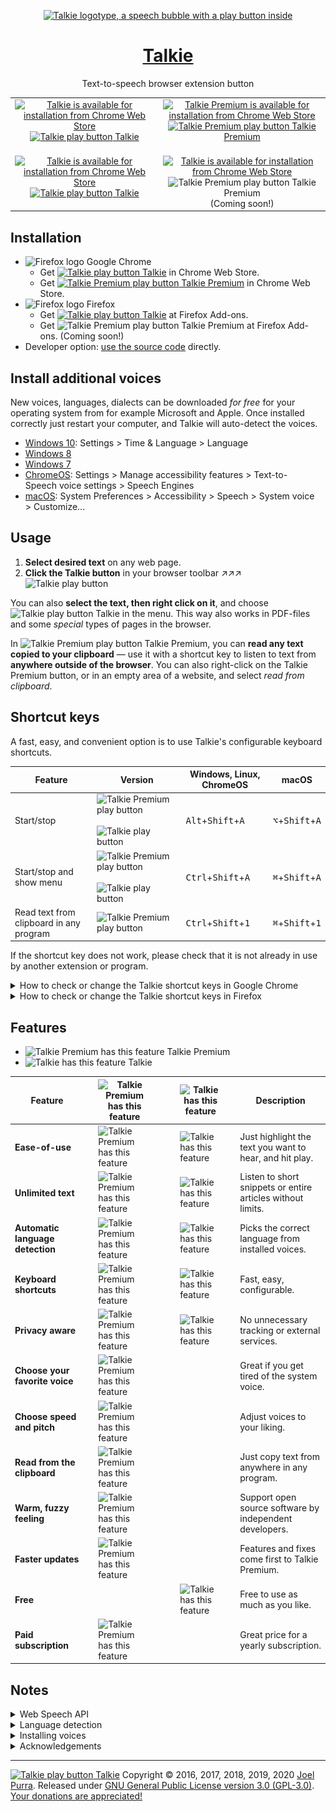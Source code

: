 <p align="center">
  <a href="https://joelpurra.com/projects/talkie/"><img src="./resources/tile/free/920x680/2017-08-22.png" alt="Talkie logotype, a speech bubble with a play button inside" width="460" height="340" border="0" /></a>
</p>
<h1 align="center">
  <a href="https://joelpurra.com/projects/talkie/">Talkie</a>
</h1>
<p align="center">
  Text-to-speech browser extension button
</p>
<table>
  <tr>
    <td align="center">
      <a href="https://chrome.google.com/webstore/detail/enfbcfmmdpdminapkflljhbfeejjhjjk"><img src="./resources/chrome-web-store/ChromeWebStore_Badge_v2_496x150.png" alt="Talkie is available for installation from Chrome Web Store" width="248" height="75" border="0" /><br /><img src="./resources/icon/free/icon-play/icon-32x32.png" alt="Talkie play button" width="16" height="16" border="0" /> Talkie</a><br />&nbsp;
    </td>
    <td align="center">
      <a href="https://chrome.google.com/webstore/detail/madmpgibncancdmkjflnifcdakndkngo"><img src="./resources/chrome-web-store/ChromeWebStore_Badge_v2_496x150.png" alt="Talkie Premium is available for installation from Chrome Web Store" width="248" height="75" border="0" /><br /><img src="./resources/icon/premium/icon-play/icon-32x32.png" alt="Talkie Premium play button" width="16" height="16" border="0" /> Talkie Premium</a><br />&nbsp;
    </td>
  </tr>
  <tr>
    <td align="center">
      <a href="https://addons.mozilla.org/en-US/firefox/addon/talkie/"><img src="./resources/firefox-amo/AMO-button_1.png" alt="Talkie is available for installation from Chrome Web Store" width="172" height="60" border="0" /><br /><img src="./resources/icon/free/icon-play/icon-32x32.png" alt="Talkie play button" width="16" height="16" border="0" /> Talkie</a><br />&nbsp;
    </td>
    <td align="center">
      <a href="https://joelpurra.com/projects/talkie/#premium"><img src="./resources/firefox-amo/AMO-button_1.png" alt="Talkie is available for installation from Chrome Web Store" width="172" height="60" border="0" /></a><br /><img src="./resources/icon/premium/icon-play/icon-32x32.png" alt="Talkie Premium play button" width="16" height="16" border="0" /> Talkie Premium<br />(Coming soon!)
    </td>
  </tr>
</table>



## Installation

- <img src="./resources/browser-logo/chrome_32x32.png" alt="Firefox logo" width="16" height="16" border="0" /> Google Chrome
  - Get <a href="https://chrome.google.com/webstore/detail/enfbcfmmdpdminapkflljhbfeejjhjjk"><img src="./resources/icon/free/icon-play/icon-32x32.png" alt="Talkie play button" width="16" height="16" border="0" /> Talkie</a> in Chrome Web Store.
  - Get <a href="https://chrome.google.com/webstore/detail/madmpgibncancdmkjflnifcdakndkngo"><img src="./resources/icon/premium/icon-play/icon-32x32.png" alt="Talkie Premium play button" width="16" height="16" border="0" /> Talkie Premium</a> in Chrome Web Store.
- <img src="./resources/browser-logo/firefox_32x32.png" alt="Firefox logo" width="16" height="16" border="0" /> Firefox
  - Get <a href="https://addons.mozilla.org/en-US/firefox/addon/talkie/"><img src="./resources/icon/free/icon-play/icon-32x32.png" alt="Talkie play button" width="16" height="16" border="0" /> Talkie</a> at Firefox Add-ons.
  - Get <img src="./resources/icon/premium/icon-play/icon-32x32.png" alt="Talkie Premium play button" width="16" height="16" border="0" /> Talkie Premium at Firefox Add-ons. (Coming soon!)
- Developer option: [use the source code](DEVELOP.md) directly.



## Install additional voices

New voices, languages, dialects can be downloaded *for free* for your operating system from for example Microsoft and Apple. Once installed correctly just restart your computer, and Talkie will auto-detect the voices.

- [Windows 10](https://support.office.com/en-us/article/How-to-download-Text-to-Speech-languages-for-Windows-10-d5a6b612-b3ae-423f-afa5-4f6caf1ec5d3): Settings &gt;&nbsp;Time&nbsp;&amp;&nbsp;Language &gt;&nbsp;Language <!-- TODO: translate system settings path. -->
- [Windows 8](https://support.office.com/en-us/article/How-to-download-Text-to-Speech-languages-for-Windows-4c83a8d8-7486-42f7-8e46-2b0fdf753130)
- [Windows 7](https://www.microsoft.com/en-us/download/details.aspx?id=27224)
- [ChromeOS](https://support.google.com/chromebook/answer/9032490): Settings &gt;&nbsp;Manage&nbsp;accessibility&nbsp;features &gt;&nbsp;Text-to-Speech&nbsp;voice&nbsp;settings &gt;&nbsp;Speech&nbsp;Engines <!-- TODO: translate system settings path. -->
- [macOS](https://support.apple.com/kb/index?page=search&q=VoiceOver+language&product=PF6&doctype=PRODUCT_HELP,HOWTO_ARTICLES&locale=en_US): System&nbsp;Preferences &gt;&nbsp;Accessibility &gt;&nbsp;Speech &gt;&nbsp;System&nbsp;voice &gt;&nbsp;Customize... <!-- TODO: translate system settings path. -->



## Usage

1. **Select desired text** on any web page.
1. **Click the Talkie button** in your browser toolbar ↗︎↗︎↗︎ <img src="resources/icon/free/icon-play/icon-32x32.png" alt="Talkie play button" width="16" height="16" border="0" />


You can also **select the text, then right click on it**, and choose <img src="resources/icon/free/icon-play/icon-32x32.png" alt="Talkie play button" width="16" height="16" border="0" /> Talkie in the menu. This way also works in PDF-files and some *special* types of pages in the browser.

In <img src="./resources/icon/premium/icon-play/icon-32x32.png" alt="Talkie Premium play button" width="16" height="16" border="0" /> Talkie Premium, you can **read any text copied to your clipboard** — use it with a shortcut key to listen to text from **anywhere outside of the browser**. You can also right-click on the Talkie Premium button, or in an empty area of a website, and select *read from clipboard*.



## Shortcut keys

A fast, easy, and convenient option is to use Talkie's configurable keyboard shortcuts.

| Feature | Version | Windows, Linux, ChromeOS | macOS |
| --- | --- | --- | --- |
| Start/stop | <img src="./resources/icon/premium/icon-play/icon-32x32.png" alt="Talkie Premium play button" width="16" height="16" border="0" />&nbsp;<img src="./resources/icon/free/icon-play/icon-32x32.png" alt="Talkie play button" width="16" height="16" border="0" /> | <kbd>Alt</kbd>+<kbd>Shift</kbd>+<kbd>A</kbd> | <kbd>⌥</kbd>+<kbd>Shift</kbd>+<kbd>A</kbd> |
| Start/stop and show menu | <img src="./resources/icon/premium/icon-play/icon-32x32.png" alt="Talkie Premium play button" width="16" height="16" border="0" />&nbsp;<img src="./resources/icon/free/icon-play/icon-32x32.png" alt="Talkie play button" width="16" height="16" border="0" /> | <kbd>Ctrl</kbd>+<kbd>Shift</kbd>+<kbd>A</kbd> | <kbd>⌘</kbd>+<kbd>Shift</kbd>+<kbd>A</kbd> |
| Read text from clipboard in any program | <img src="./resources/icon/premium/icon-play/icon-32x32.png" alt="Talkie Premium play button" width="16" height="16" border="0" /> | <kbd>Ctrl</kbd>+<kbd>Shift</kbd>+<kbd>1</kbd> | <kbd>⌘</kbd>+<kbd>Shift</kbd>+<kbd>1</kbd> |

If the shortcut key does not work, please check that it is not already in use by another extension or program.



<details>
<summary>How to check or change the Talkie shortcut keys in Google Chrome</summary>

1. In Chrome, click [*Extensions*](chrome://extensions/) in the *Window* menu.
1. At the bottom of the extensions list, click [*Keyboard shortcuts*](chrome://extensions/shortcuts) in the left side menu.
   > <img src="resources/keyboard-shortcuts/talkie-shortcuts-google-chrome-01.png" alt="Screenshot of Chrome's list of installed extensions, focusing on Talkie" title="Chrome's installed extensions" width="467" height="276" />
1. From the *Keyboard Shortcuts* window you can check or change keyboard shortcuts for all Chrome extensions and apps. This way you also can verify that there are no shortcut key collisions between extensions.
   > <img src="resources/keyboard-shortcuts/talkie-shortcuts-google-chrome-02.png" alt="Screenshot of the Keyboard Shortcuts window in Chrome, focusing on Talkie shortcuts" title="Talkie shortcuts in Chrome"  width="708" height="491" />
1. You can also reach the extensions page directly with [`chrome://extensions/`](chrome://extensions/) and the keyboard shortcut configuration with [`chrome://extensions/shortcuts`](chrome://extensions/shortcuts), but you might have to copy-paste the address manually.

</details>

<details>
<summary>How to check or change the Talkie shortcut keys in Firefox</summary>

1. In Firefox, click [*Add-ons*](about:addons) in the *Tools* menu.
1. From the Add-ons page, click Extensions in the left side menu.
   > <img src="resources/keyboard-shortcuts/talkie-shortcuts-firefox-01.png" alt="Screenshot of Firefox's list of installed extensions, focusing on Talkie" title="Firefox's installed extensions"  width="565" height="387" />
1. At the top right of the extensions list, click *Manage extension shortcuts* in the gear button menu.
   > <img src="resources/keyboard-shortcuts/talkie-shortcuts-firefox-02.png" alt="Screenshot of the Manage extension shortcuts menu item" title="Manage extensions in Firefox"  width="701" height="293" />
1. From the *Manage extension shortcuts* window you can check or change extension shortcuts for all Firefox extensions. This way you also can verify that there are no shortcut key collisions between extensions.
   > <img src="resources/keyboard-shortcuts/talkie-shortcuts-firefox-03.png" alt="Screenshot of the Manage extension shortcuts window in Firefox, focusing on Talkie shortcuts" title="Talkie shortcuts in Firefox"  width="690" height="333" />
1. You can also reach the extensions page directly with [`about:addons`](about:addons), but you might have to copy-paste the address manually.

</details>


## Features

- <img src="./resources/icon/premium/icon-play/icon-32x32.png" alt="Talkie Premium has this feature" width="16" height="16" border="0" /> Talkie Premium
- <img src="./resources/icon/free/icon-play/icon-32x32.png" alt="Talkie has this feature" width="16" height="16" border="0" /> Talkie

| Feature | <img src="./resources/icon/premium/icon-play/icon-32x32.png" alt="Talkie Premium has this feature" width="16" height="16" border="0" hspace="16" /> | <img src="./resources/icon/free/icon-play/icon-32x32.png" alt="Talkie has this feature" width="16" height="16" border="0" hspace="16" /> | Description |
| --- | --- | --- | --- |
| **Ease-of-use** | <img src="./resources/icon/premium/icon-play/icon-32x32.png" alt="Talkie Premium has this feature" width="16" height="16" border="0" hspace="16" /> | <img src="./resources/icon/free/icon-play/icon-32x32.png" alt="Talkie has this feature" width="16" height="16" border="0" hspace="16" /> | Just highlight the text you want to hear, and hit play. |
| **Unlimited text** | <img src="./resources/icon/premium/icon-play/icon-32x32.png" alt="Talkie Premium has this feature" width="16" height="16" border="0" hspace="16" /> | <img src="./resources/icon/free/icon-play/icon-32x32.png" alt="Talkie has this feature" width="16" height="16" border="0" hspace="16" /> | Listen to short snippets or entire articles without limits. |
| **Automatic language detection** | <img src="./resources/icon/premium/icon-play/icon-32x32.png" alt="Talkie Premium has this feature" width="16" height="16" border="0" hspace="16" /> | <img src="./resources/icon/free/icon-play/icon-32x32.png" alt="Talkie has this feature" width="16" height="16" border="0" hspace="16" /> | Picks the correct language from installed voices. |
| **Keyboard shortcuts** | <img src="./resources/icon/premium/icon-play/icon-32x32.png" alt="Talkie Premium has this feature" width="16" height="16" border="0" hspace="16" /> | <img src="./resources/icon/free/icon-play/icon-32x32.png" alt="Talkie has this feature" width="16" height="16" border="0" hspace="16" /> | Fast, easy, configurable. |
| **Privacy aware** | <img src="./resources/icon/premium/icon-play/icon-32x32.png" alt="Talkie Premium has this feature" width="16" height="16" border="0" hspace="16" /> | <img src="./resources/icon/free/icon-play/icon-32x32.png" alt="Talkie has this feature" width="16" height="16" border="0" hspace="16" /> | No unnecessary tracking or external services. |
| **Choose your favorite voice** | <img src="./resources/icon/premium/icon-play/icon-32x32.png" alt="Talkie Premium has this feature" width="16" height="16" border="0" hspace="16" /> | | Great if you get tired of the system voice. |
| **Choose speed and pitch** | <img src="./resources/icon/premium/icon-play/icon-32x32.png" alt="Talkie Premium has this feature" width="16" height="16" border="0" hspace="16" /> | | Adjust voices to your liking. |
| **Read from the clipboard** | <img src="./resources/icon/premium/icon-play/icon-32x32.png" alt="Talkie Premium has this feature" width="16" height="16" border="0" hspace="16" /> | | Just copy text from anywhere in any program. |
| **Warm, fuzzy feeling** | <img src="./resources/icon/premium/icon-play/icon-32x32.png" alt="Talkie Premium has this feature" width="16" height="16" border="0" hspace="16" /> | | Support open source software by independent developers. |
| **Faster updates** | <img src="./resources/icon/premium/icon-play/icon-32x32.png" alt="Talkie Premium has this feature" width="16" height="16" border="0" hspace="16" /> | | Features and fixes come first to Talkie Premium. |
| **Free** | | <img src="./resources/icon/free/icon-play/icon-32x32.png" alt="Talkie has this feature" width="16" height="16" border="0" hspace="16" /> | Free to use as much as you like. |
| **Paid subscription** | <img src="./resources/icon/premium/icon-play/icon-32x32.png" alt="Talkie Premium has this feature" width="16" height="16" border="0" hspace="16" /> | | Great price for a yearly subscription. |




## Notes

<details>
<summary>Web Speech API</summary>

Uses your browser's built-in [Web Speech API for text-to-speech (TTS)](https://www.w3.org/community/speech-api/) known as [Speech Synthesis](https://dvcs.w3.org/hg/speech-api/raw-file/9a0075d25326/speechapi.html#tts-section).

- As the Web Speech API is implemented by your browser, your browser selection and settings may affect Talkie.
- All text and speech is processed internally by your browser. While ultimately depending on your specific browser, processing is expected to be done on your own machine and not use a server.
- Sound is only produced, never recorded.

</details>



<details>
<summary>Language detection</summary>

Not all languages are supported; consult your browser's voice documentation.

The language detection is performed in four steps, where the first valid value is chosen. If no language was detected, a notice is spoken (in English).

1. Your browser's text language detection for the selection, using word and sentence analysis.
1. The first available `lang="..."` attribute from the selected text's parent HTML elements.
1. The `lang="..."` attribute from the HTML root element of the current page (or frame).
1. Your browser's page primary language detection.

The Web Speech API can use more than one voice per language (currently over 20 for `en-US` in Google Chrome version 55), as well as modify speech rate (speed) and pitch. These options have been implemented in <img src="./resources/icon/premium/icon-play/icon-32x32.png" alt="Talkie Premium play button" width="16" height="16" border="0" /> Talkie Premium as a paid feature for those who install the extension [through Chrome Web Store](https://chrome.google.com/webstore/detail/madmpgibncancdmkjflnifcdakndkngo) or [through Firefox Add-ons](https://joelpurra.com/projects/talkie/#premium).

</details>



<details>
<summary>Installing voices</summary>

The voices for each language are provided by your browser. For this reason the list may differ depending on your browser, browser version, operating system, and any other installed extensions/software.

To see the list of languages/voices available in your specific browser, as well as speak out sample text, check the Talkie options page after installation. This is a good start in figuring out why a certain language might not be read out loud as expected.

You can install additional voices to support new languages and dialects; see separate installation instructions for your operating system.

<details>
<summary>Example list of voices available in Google Chrome version 55 on macOS</summary>

The total number of voices is 83.

- **ar-SA:** Tarik
- **cs-CZ:** Zuzana
- **da-DK:** Sara
- **de-DE:** Anna, Google Deutsch
- **el-GR:** Melina
- **en:** Fiona
- **en-AU:** Karen
- **en-GB:** Daniel, Google UK English Female, Google UK English Male
- **en-IE:** Moira
- **en-IN:** Veena
- **en-US:** Agnes, Albert, Alex, Bad News, Bahh, Bells, Boing, Bruce, Bubbles, Cellos, Deranged, Fred, Good News, Google US English, Hysterical, Junior, Kathy, Pipe Organ, Princess, Ralph, Samantha, Trinoids, Vicki, Victoria, Whisper, Zarvox
- **en-ZA:** Tessa
- **es-AR:** Diego
- **es-ES:** Google español, Monica
- **es-MX:** Paulina
- **es-US:** Google español de Estados Unidos
- **fi-FI:** Satu
- **fr-CA:** Amelie
- **fr-FR:** Google français, Thomas
- **he-IL:** Carmit
- **hi-IN:** Google हिन्दी, Lekha
- **hu-HU:** Mariska
- **id-ID:** Damayanti, Google Bahasa Indonesia
- **it-IT:** Alice, Google italiano
- **ja-JP:** Google 日本語, Kyoko
- **ko-KR:** Google 한국의, Yuna
- **nb-NO:** Nora
- **nl-BE:** Ellen
- **nl-NL:** Google Nederlands, Xander
- **pl-PL:** Google polski, Zosia
- **pt-BR:** Google português do Brasil, Luciana
- **pt-PT:** Joana
- **ro-RO:** Ioana
- **ru-RU:** Google русский, Milena
- **sk-SK:** Laura
- **sv-SE:** Alva
- **th-TH:** Kanya
- **tr-TR:** Yelda
- **zh-CN:** Google 普通话（中国大陆）, Ting-Ting
- **zh-HK:** Google 粤語（香港）, Sin-ji
- **zh-TW:** Google 國語（臺灣）, Mei-Jia

</details>

</details>

<details>
<summary>Acknowledgements</summary>

- Thanks to [Liron Tocker](https://liron.de/) for coming up with the name Talkie, the fancy icons, and promotional graphics (2016-12-31, 2017-04-09): <img src="resources/icon/free/icon-play/icon-32x32.png" alt="Talkie play button" width="16" height="16" border="0" /> <img src="resources/icon/premium/icon-play/icon-32x32.png" alt="Talkie Premium play button" width="16" height="16" border="0" /> <img src="resources/icon/free/icon-stop/icon-32x32.png" alt="Talkie stop button" width="16" height="16" border="0" />
- Thanks to [Miroslava Jovičić](http://www.miroslavajovicic.net/) for the fancy user interface redesign (2017-05-29), and promotional graphics (2017-07-30, 2017-08-01).

</details>


---

<a href="https://joelpurra.com/projects/talkie/"><img src="resources/icon/free/icon-play/icon-32x32.png" alt="Talkie play button" width="16" height="16" border="0" /> Talkie</a> Copyright &copy; 2016, 2017, 2018, 2019, 2020 [Joel Purra](https://joelpurra.com/). Released under [GNU General Public License version 3.0 (GPL-3.0)](https://www.gnu.org/licenses/gpl.html). [Your donations are appreciated!](https://joelpurra.com/donate/)
